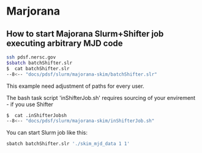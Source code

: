 # Marjorana

## How to start Majorana  **Slurm+Shifter**  job executing arbitrary MJD code

```bash
ssh pdsf.nersc.gov
$sbatch batchShifter.slr
$  cat batchShifter.slr
--8<-- "docs/pdsf/slurm/majorana-skim/batchShifter.slr"
```

This example need adjustment of paths for every user.

The bash task script 'inShifterJob.sh' requires sourcing of your
envirement - if you use Shifter

```bash
$  cat .inShifterJobsh
--8<-- "docs/pdsf/slurm/majorana-skim/inShifterJob.sh"
```

You can start Slurm job like this:
```bash
sbatch batchShifter.slr './skim_mjd_data 1 1'
```

